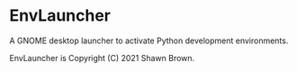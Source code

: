 # EnvLauncher

A GNOME desktop launcher to activate Python development environments.


EnvLauncher is Copyright (C) 2021 Shawn Brown.
